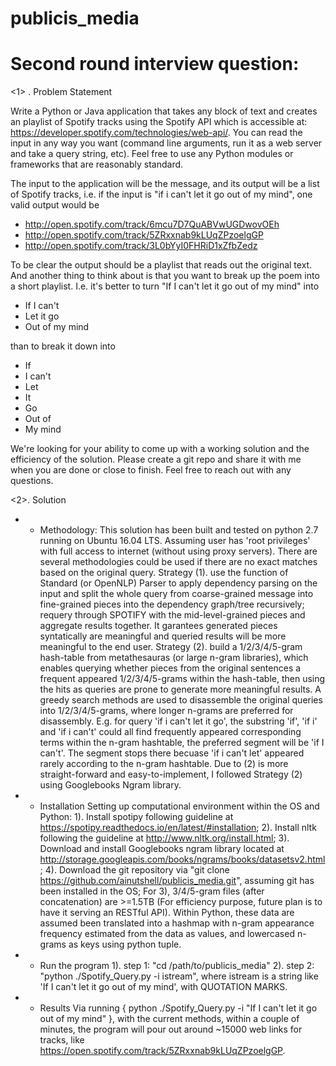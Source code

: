 # publicis_media
# Second round interview question:

<1> . Problem Statement

Write a Python or Java application that takes any block of text and creates an playlist of Spotify tracks using the Spotify API which is accessible at: https://developer.spotify.com/technologies/web-api/. You can read the input in any way you want (command line arguments, run it as a web server and take a query string, etc). Feel free to use any Python modules or frameworks that are reasonably standard.

The input to the application will be the message, and its output will be a list of Spotify tracks, i.e. if the input is "if i can't let it go out of my mind", one valid output would be

* http://open.spotify.com/track/6mcu7D7QuABVwUGDwovOEh
* http://open.spotify.com/track/5ZRxxnab9kLUqZPzoelgGP
* http://open.spotify.com/track/3L0bYyI0FHRiD1xZfbZedz

To be clear the output should be a playlist that reads out the original text. And another thing to think about is that you want to break up the poem into a short playlist. I.e. it's better to turn "If I can't let it go out of my mind" into

* If I can't
* Let it go
* Out of my mind

than to break it down into

* If
* I can't
* Let
* It
* Go
* Out of
* My mind

We're looking for your ability to come up with a working solution and the efficiency of the solution. Please create a git repo and share it with me when you are done or close to finish. Feel free to reach out with any questions.




<2>. Solution

* - Methodology:
This solution has been built and tested on python 2.7 running on Ubuntu 16.04 LTS. Assuming user has 'root privileges' with full access to internet (without using proxy servers). 
There are several methodologies could be used if there are no exact matches based on the original query.
Strategy (1). use the function of Standard (or OpenNLP) Parser to apply dependency parsing on the input and split the whole query from coarse-grained message into fine-grained pieces into the dependency graph/tree recursively; requery through SPOTIFY with the mid-level-grained pieces and aggregate results together. It garantees generated pieces syntatically are meaningful and queried results will be more meaningful to the end user. 
Strategy (2). build a 1/2/3/4/5-gram hash-table from metathesauras (or large n-gram libraries), which enables querying whether pieces from the original sentences a frequent appeared 1/2/3/4/5-grams within the hash-table, then using the hits as queries are prone to generate more meaningful results. A greedy search methods are used to disassemble the original queries into 1/2/3/4/5-grams, where longer n-grams are preferred for disassembly. E.g. for query 'if i can't let it go', the substring 'if', 'if i' and 'if i can't' could all find frequently appeared corresponding terms within the n-gram hashtable, the preferred segment will be 'if I can't'. The segment stops there becuase 'if i can't let' appeared rarely according to the n-gram hashtable. 
Due to (2) is more straight-forward and easy-to-implement, I followed Strategy (2) using Googlebooks Ngram library.

* - Installation
Setting up computational environment within the OS and Python:
1). Install spotipy following guideline at https://spotipy.readthedocs.io/en/latest/#installation;
2). Install nltk following the guideline at http://www.nltk.org/install.html;
3). Download and install Googlebooks ngram library located at http://storage.googleapis.com/books/ngrams/books/datasetsv2.html; 
4). Download the git repository via "git clone https://github.com/ainutshell/publicis_media.git", assuming git has been installed in the OS;
For 3), 3/4/5-gram files (after concatenation) are >=1.5TB (For efficiency purpose, future plan is to have it serving an RESTful API). Within Python, these data are assumed been translated into a hashmap with n-gram appearance frequency estimated from the data as values, and lowercased n-grams as keys using python tuple. 

* - Run the program
1). step 1: "cd /path/to/publicis_media"
2). step 2: "python ./Spotify_Query.py -i istream", where istream is a string like 'If I can\'t let it go out of my mind', with QUOTATION MARKS.

* - Results
Via running { python ./Spotify_Query.py -i "If I can't let it go out of my mind" }, with the current methods, within a couple of minutes, the program will pour out around ~15000 web links for tracks, like https://open.spotify.com/track/5ZRxxnab9kLUqZPzoelgGP. 
